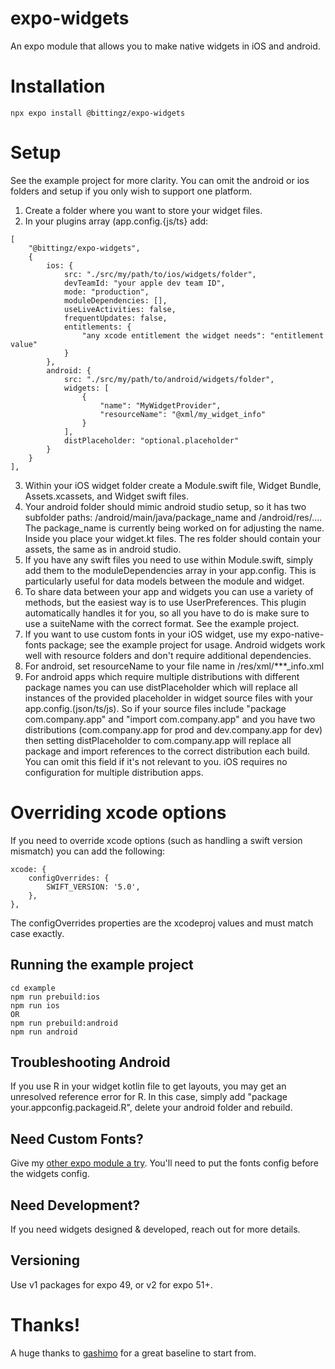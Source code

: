 # expo-widgets

An expo module that allows you to make native widgets in iOS and android.

# Installation

```npx expo install @bittingz/expo-widgets```

# Setup

See the example project for more clarity. You can omit the android or ios folders and setup if you only wish to support one platform.

1. Create a folder where you want to store your widget files.
2. In your plugins array (app.config.{js/ts} add:

```
[
    "@bittingz/expo-widgets",
    {
        ios: {
            src: "./src/my/path/to/ios/widgets/folder",
            devTeamId: "your apple dev team ID",
            mode: "production",                        
            moduleDependencies: [],
            useLiveActivities: false,
            frequentUpdates: false,
            entitlements: {
                "any xcode entitlement the widget needs": "entitlement value"
            }
        },
        android: {
            src: "./src/my/path/to/android/widgets/folder",
            widgets: [
                {
                    "name": "MyWidgetProvider",
                    "resourceName": "@xml/my_widget_info"
                }
            ],
            distPlaceholder: "optional.placeholder"
        }                      
    }
],
```

3. Within your iOS widget folder create a Module.swift file, Widget Bundle, Assets.xcassets, and Widget swift files.
4. Your android folder should mimic android studio setup, so it has two subfolder paths: /android/main/java/package_name and /android/res/.... The package_name is currently being worked on for adjusting the name. Inside you place your widget.kt files. The res folder should contain your assets, the same as in android studio.
5. If you have any swift files you need to use within Module.swift, simply add them to the moduleDependencies array in your app.config. This is particularly useful for data models between the module and widget.
6. To share data between your app and widgets you can use a variety of methods, but the easiest way is to use UserPreferences. This plugin automatically handles it for you, so all you have to do is make sure to use a suiteName with the correct format. See the example project.
7. If you want to use custom fonts in your iOS widget, use my expo-native-fonts package; see the example project for usage. Android widgets work well with resource folders and don't require additional dependencies.
8. For android, set resourceName to your file name in /res/xml/***_info.xml
9. For android apps which require multiple distributions with different package names you can use distPlaceholder which will replace all instances of the provided placeholder in widget source files with your app.config.(json/ts/js). So if your source files include "package com.company.app" and "import com.company.app" and you have two distributions (com.company.app for prod and dev.company.app for dev) then setting distPlaceholder to com.company.app will replace all package and import references to the correct distribution each build. You can omit this field if it's not relevant to you. iOS requires no configuration for multiple distribution apps.

# Overriding xcode options

If you need to override xcode options (such as handling a swift version mismatch) you can add the following:

```
xcode: {
    configOverrides: {
        SWIFT_VERSION: '5.0',
    },                        
},
```

The configOverrides properties are the xcodeproj values and must match case exactly.

## Running the example project

```
cd example
npm run prebuild:ios
npm run ios
OR
npm run prebuild:android
npm run android
```

## Troubleshooting Android

If you use R in your widget kotlin file to get layouts, you may get an unresolved reference error for R. In this case, simply add "package your.appconfig.packageid.R", delete your android folder and rebuild.

## Need Custom Fonts?

Give my [other expo module a try](https://github.com/gitn00b1337/expo-native-fonts). You'll need to put the fonts config before the widgets config.

## Need Development?

If you need widgets designed & developed, reach out for more details. 

## Versioning

Use v1 packages for expo 49, or v2 for expo 51+. 

# Thanks!

A huge thanks to [gashimo](https://github.com/gaishimo/eas-widget-example) for a great baseline to start from. 
